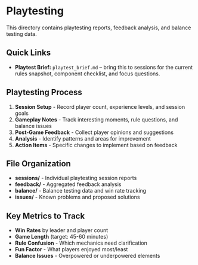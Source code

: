 # Playtesting

This directory contains playtesting reports, feedback analysis, and balance testing data.

## Quick Links

- **Playtest Brief:** `playtest_brief.md` – bring this to sessions for the current rules snapshot, component checklist, and focus questions.

## Playtesting Process

1. **Session Setup** - Record player count, experience levels, and session goals
2. **Gameplay Notes** - Track interesting moments, rule questions, and balance issues
3. **Post-Game Feedback** - Collect player opinions and suggestions
4. **Analysis** - Identify patterns and areas for improvement
5. **Action Items** - Specific changes to implement based on feedback

## File Organization

- **sessions/** - Individual playtesting session reports
- **feedback/** - Aggregated feedback analysis
- **balance/** - Balance testing data and win rate tracking
- **issues/** - Known problems and proposed solutions

## Key Metrics to Track

- **Win Rates** by leader and player count
- **Game Length** (target: 45-60 minutes)
- **Rule Confusion** - Which mechanics need clarification
- **Fun Factor** - What players enjoyed most/least
- **Balance Issues** - Overpowered or underpowered elements

